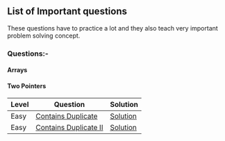 ## List of Important questions

These questions have to practice a lot and they also teach very important problem 
solving concept.

### Questions:-

#### Arrays

#### Two Pointers

| Level | Question | Solution
-------|-----------|----------
| Easy | [Contains Duplicate](https://leetcode.com/problems/contains-duplicate/) | [Solution](Array/CanJump.java)
| Easy | [Contains Duplicate II ](https://leetcode.com/problems/contains-duplicate-ii/) | [Solution](Array/CanJump2.java)
